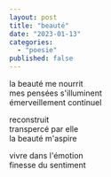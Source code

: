 ```yaml
---
layout: post
title: "beauté"
date: "2023-01-13"
categories: 
  - "poesie"
published: false
---
```


la beauté me nourrit  
mes pensées s'illuminent  
émerveillement continuel  

reconstruit  
transpercé par elle  
la beauté m'aspire  

vivre dans l'émotion  
finesse du sentiment  

